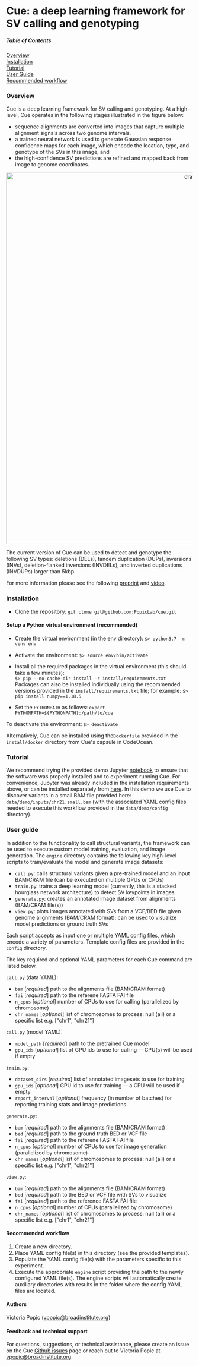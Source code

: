 # Cue: a deep learning framework for SV calling and genotyping

##### Table of Contents  
[Overview](#overview)  
[Installation](#install)  
[Tutorial](#demo)  
[User Guide](#guide)  
[Recommended workflow](#workflow)     
  
<a name="overview"></a>
### Overview

Cue is a deep learning framework for SV calling and genotyping. At a high-level, Cue operates 
in the following stages illustrated in the figure below: 
* sequence alignments are converted into images that capture multiple alignment signals across two genome intervals, 
* a trained neural network is used to generate Gaussian response confidence maps for each image, 
which encode the location, type, and genotype of the SVs in this image, and 
* the high-confidence SV predictions are refined and mapped back from image to genome coordinates.

<p align="center">
<img src="docs/img/Cue_overview.png" alt="drawing" width="1000"/>
</p>

The current version of Cue can be used to detect and genotype the following SV types: 
deletions (DELs), tandem duplication (DUPs), inversions (INVs), deletion-flanked inversions (INVDELs), 
and inverted duplications (INVDUPs) larger than 5kbp. 

For more information please see the following [preprint](https://www.biorxiv.org/content/10.1101/2022.04.30.490167v1) 
and [video](https://www.youtube.com/watch?v=EVlLqig3qEI).

<a name="install"></a>
### Installation

* Clone the repository:
```git clone git@github.com:PopicLab/cue.git```

#### Setup a Python virtual environment (recommended)

* Create the virtual environment (in the env directory): 
```$> python3.7 -m venv env```

* Activate the environment:
```$> source env/bin/activate```

* Install all the required packages in the virtual environment (this should take a few minutes):  
```$> pip --no-cache-dir install -r install/requirements.txt```  
Packages can also be installed individually using the recommended versions 
provided in the ```install/requirements.txt``` file; for example:
```$> pip install numpy==1.18.5```

* Set the ```PYTHONPATH``` as follows: ```export PYTHONPATH=${PYTHONPATH}:/path/to/cue```

To deactivate the environment: ```$> deactivate```

Alternatively, Cue can be installed using the```Dockerfile``` provided in the ```install/docker``` directory 
from Cue's capsule in CodeOcean.

<a name="demo"></a>
### Tutorial

We recommend trying the provided demo Jupyter [notebook](notebooks/tutorial.ipynb) to ensure that the software 
was properly installed and to experiment running Cue. For convenience, Jupyter was already included in the installation 
requirements above, or can be installed separately from [here](http://jupyter.org/install).
In this demo we use Cue to discover variants in a small BAM file provided here: ```data/demo/inputs/chr21.small.bam``` 
(with the associated YAML config files needed to execute this workflow provided in the ```data/demo/config``` directory).

<a name="guide"></a>
### User guide

In addition to the functionality to call structural variants, the framework can be used to execute 
custom model training, evaluation, and image generation. The ```engine``` directory contains the following 
key high-level scripts to train/evaluate the model and generate image datasets:

* ```call.py```: calls structural variants given a pre-trained model and an input BAM/CRAM file 
(can be executed on multiple GPUs or CPUs)
* ```train.py```: trains a deep learning model (currently, this is a stacked hourglass network architecture) 
to detect SV keypoints in images
* ```generate.py```: creates an annotated image dataset from alignments (BAM/CRAM file(s))
* ```view.py```: plots images annotated with SVs from a VCF/BED file given genome alignments (BAM/CRAM format);
can be used to visualize model predictions or ground truth SVs 

Each script accepts as input one or multiple YAML config files, which encode a variety of parameters. 
Template config files are provided in the ```config``` directory.

The key required and optional YAML parameters for each Cue command are listed below.

```call.py``` (data YAML):
* ```bam``` [*required*] path to the alignments file (BAM/CRAM format)
* ```fai``` [*required*] path to the referene FASTA FAI file
* ```n_cpus```  [*optional*] number of CPUs to use for calling (parallelized by chromosome)
* ```chr_names``` [*optional*] list of chromosomes to process: null (all) or a specific list e.g. ["chr1", "chr21"]

```call.py``` (model YAML):
* ```model_path``` [*required*] path to the pretrained Cue model
* ```gpu_ids``` [*optional*] list of GPU ids to use for calling -- CPU(s) will be used if empty

```train.py```:
* ```dataset_dirs``` [*required*] list of annotated imagesets to use for training
* ```gpu_ids```  [*optional*] GPU id to use for training -- a CPU will be used if empty
* ```report_interval``` [*optional*] frequency (in number of batches) for reporting training stats and image predictions

```generate.py```:
* ```bam``` [*required*] path to the alignments file (BAM/CRAM format)
* ```bed``` [*required*] path to the ground truth BED or VCF file
* ```fai``` [*required*] path to the referene FASTA FAI file
* ```n_cpus```  [*optional*] number of CPUs to use for image generation (parallelized by chromosome)
* ```chr_names``` [*optional*] list of chromosomes to process: null (all) or a specific list e.g. ["chr1", "chr21"]

```view.py```:
* ```bam``` [*required*] path to the alignments file (BAM/CRAM format)
* ```bed``` [*required*] path to the BED or VCF file with SVs to visualize
* ```fai``` [*required*] path to the reference FASTA FAI file
* ```n_cpus```  [*optional*] number of CPUs (parallelized by chromosome)
* ```chr_names``` [*optional*] list of chromosomes to process: null (all) or a specific list e.g. ["chr1", "chr21"]

<a name="workflow"></a>
#### Recommended workflow 

1. Create a new directory.
2. Place YAML config file(s) in this directory (see the provided templates).
3. Populate the YAML config file(s) with the parameters specific to this experiment.
4. Execute the appropriate ```engine``` script providing the path to the newly configured YAML file(s).
The engine scripts will automatically create auxiliary directories with results in the folder where the config YAML files are located.

#### Authors

Victoria Popic (vpopic@broadinstitute.org)

#### Feedback and technical support

For questions, suggestions, or technical assistance, please create an issue on the Cue 
[Github issues](https://github.com/PopicLab/cue/issues) page or 
reach out to Victoria Popic at vpopic@broadinstitute.org.

